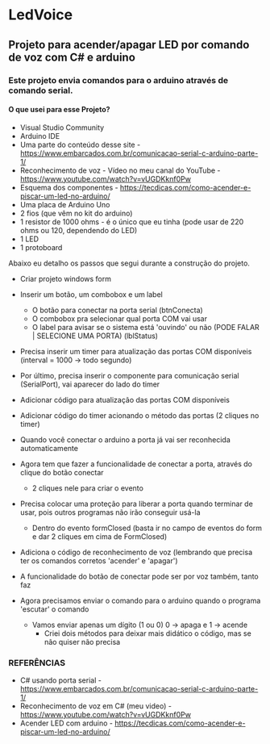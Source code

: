# LedVoice
## Projeto para acender/apagar LED por comando de voz com C# e arduino

### Este projeto envia comandos para o arduino através de comando serial.

#### O que usei para esse Projeto?
- Visual Studio Community
- Arduino IDE
- Uma parte do conteúdo desse site - https://www.embarcados.com.br/comunicacao-serial-c-arduino-parte-1/
- Reconhecimento de voz - Vídeo no meu canal do YouTube - https://www.youtube.com/watch?v=vUGDKknf0Pw
- Esquema dos componentes - https://tecdicas.com/como-acender-e-piscar-um-led-no-arduino/
- Uma placa de Arduino Uno
- 2 fios (que vêm no kit do arduino)
- 1 resistor de 1000 ohms - é o único que eu tinha (pode usar de 220 ohms ou 120, dependendo do LED)
- 1 LED
- 1 protoboard

Abaixo eu detalho os passos que segui durante a construção do projeto.

- Criar projeto windows form
- Inserir um botão, um combobox e um label
	- O botão para conectar na porta serial (btnConecta)
	- O combobox pra selecionar qual porta COM vai usar
	- O label para avisar se o sistema está 'ouvindo' ou não (PODE FALAR | SELECIONE UMA PORTA) (lblStatus)

- Precisa inserir um timer para atualização das portas COM disponíveis (interval = 1000 -> todo segundo)
- Por último, precisa inserir o componente para comunicação serial (SerialPort), vai aparecer do lado do timer
- Adicionar código para atualização das portas COM disponíveis
- Adicionar código do timer acionando o método das portas (2 cliques no timer)
- Quando você conectar o arduino a porta já vai ser reconhecida automaticamente

- Agora tem que fazer a funcionalidade de conectar a porta, através do clique do botão conectar
	- 2 cliques nele para criar o evento

- Precisa colocar uma proteção para liberar a porta quando terminar de usar, pois outros programas não irão conseguir usá-la
	- Dentro do evento formClosed (basta ir no campo de eventos do form e dar 2 cliques em cima de FormClosed)

- Adiciona o código de reconhecimento de voz (lembrando que precisa ter os comandos corretos 'acender' e 'apagar')
- A funcionalidade do botão de conectar pode ser por voz também, tanto faz

- Agora precisamos enviar o comando para o arduino quando o programa 'escutar' o comando
	- Vamos enviar apenas um dígito (1 ou 0) 0 -> apaga e 1 -> acende
		- Criei dois métodos para deixar mais didático o código, mas se não quiser não precisa


### REFERÊNCIAS

- C# usando porta serial - https://www.embarcados.com.br/comunicacao-serial-c-arduino-parte-1/
- Reconhecimento de voz em C# (meu video) - https://www.youtube.com/watch?v=vUGDKknf0Pw
- Acender LED com arduino - https://tecdicas.com/como-acender-e-piscar-um-led-no-arduino/
